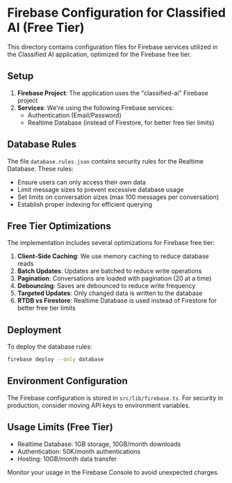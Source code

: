 # Firebase Configuration for Classified AI (Free Tier)

This directory contains configuration files for Firebase services utilized in the Classified AI application, optimized for the Firebase free tier.

## Setup

1. **Firebase Project**: The application uses the "classified-ai" Firebase project
2. **Services**: We're using the following Firebase services:
   - Authentication (Email/Password)
   - Realtime Database (instead of Firestore, for better free tier limits)

## Database Rules

The file `database.rules.json` contains security rules for the Realtime Database. These rules:

- Ensure users can only access their own data
- Limit message sizes to prevent excessive database usage
- Set limits on conversation sizes (max 100 messages per conversation)
- Establish proper indexing for efficient querying

## Free Tier Optimizations

The implementation includes several optimizations for Firebase free tier:

1. **Client-Side Caching**: We use memory caching to reduce database reads
2. **Batch Updates**: Updates are batched to reduce write operations
3. **Pagination**: Conversations are loaded with pagination (20 at a time)
4. **Debouncing**: Saves are debounced to reduce write frequency
5. **Targeted Updates**: Only changed data is written to the database
6. **RTDB vs Firestore**: Realtime Database is used instead of Firestore for better free tier limits

## Deployment

To deploy the database rules:

```bash
firebase deploy --only database
```

## Environment Configuration

The Firebase configuration is stored in `src/lib/firebase.ts`. For security in production, consider moving API keys to environment variables.

## Usage Limits (Free Tier)

- Realtime Database: 1GB storage, 10GB/month downloads
- Authentication: 50K/month authentications
- Hosting: 10GB/month data transfer

Monitor your usage in the Firebase Console to avoid unexpected charges. 